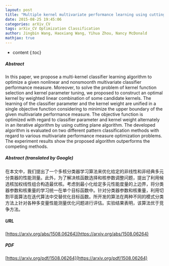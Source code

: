 ```yaml
---
layout: post
title: "Multiple kernel multivariate performance learning using cutting plane algorithm"
date: 2015-08-25 19:45:06
categories: arXiv_CV
tags: arXiv_CV Optimization Classification
author: Jingbin Wang, Haoxiang Wang, Yihua Zhou, Nancy McDonald
mathjax: true
---
```


* content
{:toc}

##### Abstract
In this paper, we propose a multi-kernel classifier learning algorithm to optimize a given nonlinear and nonsmoonth multivariate classifier performance measure. Moreover, to solve the problem of kernel function selection and kernel parameter tuning, we proposed to construct an optimal kernel by weighted linear combination of some candidate kernels. The learning of the classifier parameter and the kernel weight are unified in a single objective function considering to minimize the upper boundary of the given multivariate performance measure. The objective function is optimized with regard to classifier parameter and kernel weight alternately in an iterative algorithm by using cutting plane algorithm. The developed algorithm is evaluated on two different pattern classification methods with regard to various multivariate performance measure optimization problems. The experiment results show the proposed algorithm outperforms the competing methods.

##### Abstract (translated by Google)
在本文中，我们提出了一个多核分类器学习算法来优化给定的非线性和非经典多元分类器的性能测量。此外，为了解决核函数选择和核参数调整问题，提出了利用候选核加权线性组合构造最优核。考虑到最小化给定多元性能度量的上边界，将分类器参数和核重量的学习统一在单个目标函数中。针对分类器参数和核重量，利用切割平面算法在迭代算法中交替优化目标函数。所开发的算法在两种不同的模式分类方法上针对各种多变量性能测量优化问题进行评估。实验结果表明，该算法优于竞争方法。

##### URL
[https://arxiv.org/abs/1508.06264](https://arxiv.org/abs/1508.06264)

##### PDF
[https://arxiv.org/pdf/1508.06264](https://arxiv.org/pdf/1508.06264)

